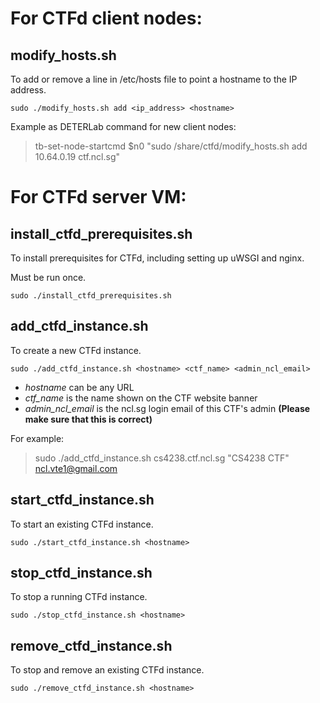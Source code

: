 # For CTFd client nodes:

## modify_hosts.sh

To add or remove a line in /etc/hosts file to point a hostname to the IP address.

```sudo ./modify_hosts.sh add <ip_address> <hostname>```

Example as DETERLab command for new client nodes:

> tb-set-node-startcmd $n0 "sudo /share/ctfd/modify_hosts.sh add 10.64.0.19 ctf.ncl.sg"

# For CTFd server VM:

## install_ctfd_prerequisites.sh

To install prerequisites for CTFd, including setting up uWSGI and nginx.

Must be run once.

```sudo ./install_ctfd_prerequisites.sh```

## add_ctfd_instance.sh

To create a new CTFd instance.

```sudo ./add_ctfd_instance.sh <hostname> <ctf_name> <admin_ncl_email>```

- *hostname* can be any URL
- *ctf_name* is the name shown on the CTF website banner
- *admin_ncl_email* is the ncl.sg login email of this CTF's admin **(Please make sure that this is correct)**

For example:

> sudo ./add_ctfd_instance.sh cs4238.ctf.ncl.sg "CS4238 CTF" ncl.vte1@gmail.com

## start_ctfd_instance.sh

To start an existing CTFd instance.

```sudo ./start_ctfd_instance.sh <hostname>```

## stop_ctfd_instance.sh

To stop a running CTFd instance.

```sudo ./stop_ctfd_instance.sh <hostname>```

## remove_ctfd_instance.sh

To stop and remove an existing CTFd instance.

```sudo ./remove_ctfd_instance.sh <hostname>```
